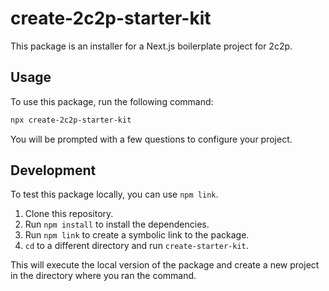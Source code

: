 # create-2c2p-starter-kit

This package is an installer for a Next.js boilerplate project for 2c2p.

## Usage

To use this package, run the following command:

```bash
npx create-2c2p-starter-kit
```

You will be prompted with a few questions to configure your project.

## Development

To test this package locally, you can use `npm link`.

1. Clone this repository.
2. Run `npm install` to install the dependencies.
3. Run `npm link` to create a symbolic link to the package.
4. `cd` to a different directory and run `create-starter-kit`.

This will execute the local version of the package and create a new project in the directory where you ran the command. 